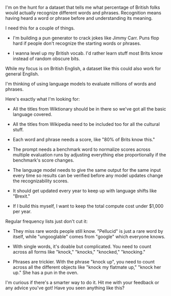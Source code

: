 I'm on the hunt for a dataset that tells me what percentage of British folks would actually recognize different words and phrases. Recognition means having heard a word or phrase before and understanding its meaning.

I need this for a couple of things.

- I'm building a pun generator to crack jokes like Jimmy Carr. Puns flop hard if people don't recognize the starting words or phrases.

- I wanna level up my British vocab. I'd rather learn stuff most Brits know instead of random obscure bits.

While my focus is on British English, a dataset like this could also work for general English.

I'm thinking of using language models to evaluate millions of words and phrases.

Here's exactly what I'm looking for:

- All the titles from Wiktionary should be in there so we've got all the basic language covered.

- All the titles from Wikipedia need to be included too for all the cultural stuff.

- Each word and phrase needs a score, like "80% of Brits know this."

- The prompt needs a benchmark word to normalize scores across multiple evaluation runs by adjusting everything else proportionally if the benchmark's score changes.

- The language model needs to give the same output for the same input every time so results can be verified before any model updates change the recognizability scores.

- It should get updated every year to keep up with language shifts like "Brexit."

- If I build this myself, I want to keep the total compute cost under $1,000 per year.

Regular frequency lists just don't cut it:

- They miss rare words people still know. "Pellucid" is just a rare word by itself, while "ungooglable" comes from "google" which everyone knows.

- With single words, it's doable but complicated. You need to count across all forms like "knock," "knocks," "knocked," "knocking."

- Phrases are trickier. With the phrase "knock up", you need to count across all the different objects like "knock my flatmate up," "knock her up."  She has a pun in the oven.

I'm curious if there's a smarter way to do it. Hit me with your feedback or any advice you've got! Have you seen anything like this?

